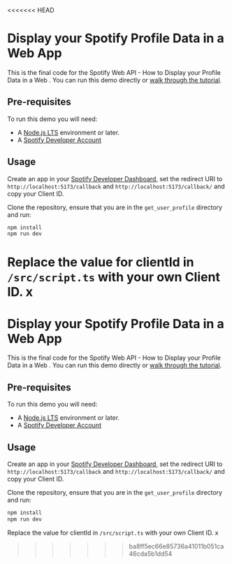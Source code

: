 <<<<<<< HEAD
# Display your Spotify Profile Data in a Web App

This is the final code for the Spotify Web API - How to Display your Profile Data in a Web . You can run this demo directly or [walk through the tutorial](https://developer.spotify.com/documentation/web-api/howtos/web-app-profile).

## Pre-requisites

To run this demo you will need:

- A [Node.js LTS](https://nodejs.org/en/) environment or later.
- A [Spotify Developer Account](https://developer.spotify.com/)

## Usage

Create an app in your [Spotify Developer Dashboard](https://developer.spotify.com/dashboard/), set the redirect URI to ` http://localhost:5173/callback` and `http://localhost:5173/callback/` and copy your Client ID.

Clone the repository, ensure that you are in the `get_user_profile` directory and run:

```bash
npm install
npm run dev
```

Replace the value for clientId in `/src/script.ts` with your own Client ID. x
=======
# Display your Spotify Profile Data in a Web App

This is the final code for the Spotify Web API - How to Display your Profile Data in a Web . You can run this demo directly or [walk through the tutorial](https://developer.spotify.com/documentation/web-api/howtos/web-app-profile).

## Pre-requisites

To run this demo you will need:

- A [Node.js LTS](https://nodejs.org/en/) environment or later.
- A [Spotify Developer Account](https://developer.spotify.com/)

## Usage

Create an app in your [Spotify Developer Dashboard](https://developer.spotify.com/dashboard/), set the redirect URI to ` http://localhost:5173/callback` and `http://localhost:5173/callback/` and copy your Client ID.

Clone the repository, ensure that you are in the `get_user_profile` directory and run:

```bash
npm install
npm run dev
```

Replace the value for clientId in `/src/script.ts` with your own Client ID. x
>>>>>>> ba8ff5ec66e85736a41011b051ca46cda5b1dd54
